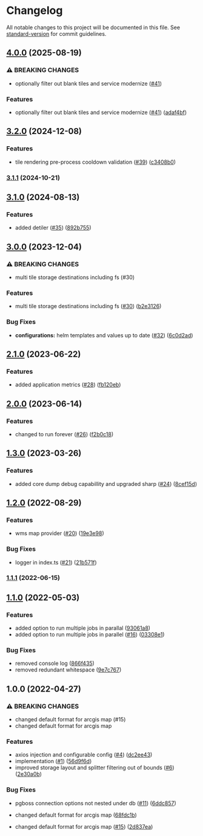 # Changelog

All notable changes to this project will be documented in this file. See [standard-version](https://github.com/conventional-changelog/standard-version) for commit guidelines.

## [4.0.0](https://github.com/MapColonies/retiler/compare/v3.2.0...v4.0.0) (2025-08-19)


### ⚠ BREAKING CHANGES

* optionally filter out blank tiles and service modernize ([#41](https://github.com/MapColonies/retiler/issues/41))

### Features

* optionally filter out blank tiles and service modernize ([#41](https://github.com/MapColonies/retiler/issues/41)) ([adaf4bf](https://github.com/MapColonies/retiler/commit/adaf4bf50f5eec52f733d568156099b9c38de64f))

## [3.2.0](https://github.com/MapColonies/retiler/compare/v3.1.1...v3.2.0) (2024-12-08)


### Features

* tile rendering pre-process cooldown validation ([#39](https://github.com/MapColonies/retiler/issues/39)) ([c3408b0](https://github.com/MapColonies/retiler/commit/c3408b05ddabc765ac9315d0f19e54368ff6fdd1))

### [3.1.1](https://github.com/MapColonies/retiler/compare/v3.1.0...v3.1.1) (2024-10-21)

## [3.1.0](https://github.com/MapColonies/retiler/compare/v3.0.0...v3.1.0) (2024-08-13)


### Features

* added detiler ([#35](https://github.com/MapColonies/retiler/issues/35)) ([892b755](https://github.com/MapColonies/retiler/commit/892b755827dbc9cb810c9d3287baa67c855e27a8))

## [3.0.0](https://github.com/MapColonies/retiler/compare/v2.1.0...v3.0.0) (2023-12-04)


### ⚠ BREAKING CHANGES

* multi tile storage destinations including fs (#30)

### Features

* multi tile storage destinations including fs ([#30](https://github.com/MapColonies/retiler/issues/30)) ([b2e3126](https://github.com/MapColonies/retiler/commit/b2e3126d768fa3e1d9011eab2e0e352d5c5e1d60))


### Bug Fixes

* **configurations:** helm templates and values up to date ([#32](https://github.com/MapColonies/retiler/issues/32)) ([6c0d2ad](https://github.com/MapColonies/retiler/commit/6c0d2add173197f1ea077708bf6e715c424d0bc3))

## [2.1.0](https://github.com/MapColonies/retiler/compare/v2.0.0...v2.1.0) (2023-06-22)


### Features

* added application metrics ([#28](https://github.com/MapColonies/retiler/issues/28)) ([fb120eb](https://github.com/MapColonies/retiler/commit/fb120eb22ed574e1dc1989ce306168b96a5b0b2d))

## [2.0.0](https://github.com/MapColonies/retiler/compare/v1.3.0...v2.0.0) (2023-06-14)


### Features

* changed to run forever ([#26](https://github.com/MapColonies/retiler/issues/26)) ([f2b0c18](https://github.com/MapColonies/retiler/commit/f2b0c181fd85cdeeacdfdd38ca91a0e9528bd657))

## [1.3.0](https://github.com/MapColonies/retiler/compare/v1.2.0...v1.3.0) (2023-03-26)


### Features

* added core dump debug capabillity and upgraded sharp ([#24](https://github.com/MapColonies/retiler/issues/24)) ([8cef15d](https://github.com/MapColonies/retiler/commit/8cef15d50a8527fed70ba4ce7004569bf5c7755f))

## [1.2.0](https://github.com/MapColonies/retiler/compare/v1.1.1...v1.2.0) (2022-08-29)


### Features

* wms map provider ([#20](https://github.com/MapColonies/retiler/issues/20)) ([19e3e98](https://github.com/MapColonies/retiler/commit/19e3e98cc1cb23df8c84f70c2b46fbbbb6e2a5e9))


### Bug Fixes

* logger in index.ts ([#21](https://github.com/MapColonies/retiler/issues/21)) ([21b571f](https://github.com/MapColonies/retiler/commit/21b571f295ed9e592c335901e42a4a5c7791c3ea))

### [1.1.1](https://github.com/MapColonies/retiler/compare/v1.1.0...v1.1.1) (2022-06-15)

## [1.1.0](https://github.com/MapColonies/retiler/compare/v1.0.0...v1.1.0) (2022-05-03)


### Features

* added option to run multiple jobs in parallal ([93061a8](https://github.com/MapColonies/retiler/commit/93061a88643eea04fde48b7aa31ed7e824957bb7))
* added option to run multiple jobs in parallel ([#16](https://github.com/MapColonies/retiler/issues/16)) ([03308e1](https://github.com/MapColonies/retiler/commit/03308e14f383b40dc51250ef22a208047c68722e))


### Bug Fixes

* removed console log ([866f435](https://github.com/MapColonies/retiler/commit/866f435eca8ed717b36b49159a8a9bbf9a0af11e))
* removed redundant whitespace ([9e7c767](https://github.com/MapColonies/retiler/commit/9e7c7674be8d840bc295439fcce8a648a27a096a))

## 1.0.0 (2022-04-27)


### ⚠ BREAKING CHANGES

* changed default format for arcgis map (#15)
* changed default format for arcgis map

### Features

* axios injection and configurable config ([#4](https://github.com/MapColonies/retiler/issues/4)) ([dc2ee43](https://github.com/MapColonies/retiler/commit/dc2ee43d315ab40dee2f8d69fab257d96b877153))
* implementation ([#1](https://github.com/MapColonies/retiler/issues/1)) ([56d9f6d](https://github.com/MapColonies/retiler/commit/56d9f6dd2a39580e85ba9ee82561036018302ad7))
* improved storage layout and splitter filtering out of bounds ([#6](https://github.com/MapColonies/retiler/issues/6)) ([2e30a0b](https://github.com/MapColonies/retiler/commit/2e30a0b8d999e49bc629e2e477760d6bb97acce2))


### Bug Fixes

* pgboss connection options not nested under db ([#11](https://github.com/MapColonies/retiler/issues/11)) ([6ddc857](https://github.com/MapColonies/retiler/commit/6ddc85760254a50c13d1e160c7fde7284e0fdbe6))


* changed default format for arcgis map ([68fdc1b](https://github.com/MapColonies/retiler/commit/68fdc1b0a7bbcf9e2b180b309437d021f5581a59))
* changed default format for arcgis map ([#15](https://github.com/MapColonies/retiler/issues/15)) ([2d837ea](https://github.com/MapColonies/retiler/commit/2d837eac1c738c083d84f154a416eaa5acc1020e))
